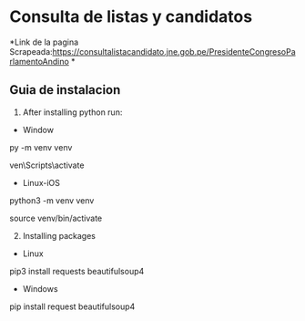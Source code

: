 # Consulta de listas y candidatos
*Link de la pagina Scrapeada:https://consultalistacandidato.jne.gob.pe/PresidenteCongresoParlamentoAndino
*

## Guia de instalacion


1. After installing python run:

- Window

py -m venv venv

ven\Scripts\activate

- Linux-iOS

python3 -m venv venv

source venv/bin/activate

2. Installing packages

- Linux

pip3 install requests beautifulsoup4

- Windows

pip install request beautifulsoup4

